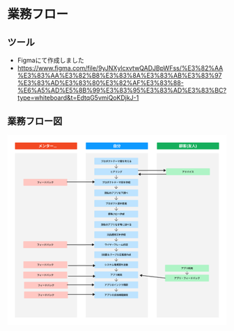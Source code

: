 # 業務フロー

## ツール
- Figmaにて作成しました
- <https://www.figma.com/file/9yJNXylcxvtwQADJBpWFss/%E3%82%AA%E3%83%AA%E3%82%B8%E3%83%8A%E3%83%AB%E3%83%97%E3%83%AD%E3%83%80%E3%82%AF%E3%83%88-%E6%A5%AD%E5%8B%99%E3%83%95%E3%83%AD%E3%83%BC?type=whiteboard&t=EdtqG5vmiQoKDjkJ-1>

## 業務フロー図
![ワークフロー図](image/workflow_diagram.png)